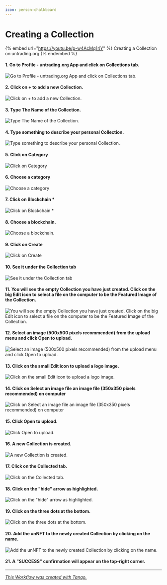 ```yaml
---
icon: person-chalkboard
---
```


# Creating a Collection

{% embed url="https://youtu.be/p-w4AcMq14Y" %}
Creating a Collection on untrading.org
{% endembed %}

#### 1. Go to Profile - untrading.org App and click on Collections tab.

![Go to Profile - untrading.org App and click on Collections tab.](https://images.tango.us/workflows/5c9e72c1-dbbc-41e3-a855-29cd41d45da6/steps/20266b12-d7f0-497e-b683-2515f9adc612/0ced288c-4d75-45ee-8317-83d055d31afc.png?fm=png\&crop=focalpoint\&fit=crop\&fp-x=0.5000\&fp-y=0.5000\&w=1200\&blend-align=bottom\&blend-mode=normal\&blend-x=800\&blend64=aHR0cHM6Ly9pbWFnZXMudGFuZ28udXMvc3RhdGljL21hZGUtd2l0aC10YW5nby13YXRlcm1hcmsucG5n)

#### 2. Click on + to add a new Collection.

![Click on + to add a new Collection.](https://images.tango.us/workflows/5c9e72c1-dbbc-41e3-a855-29cd41d45da6/steps/2dbd9724-c189-4750-8d83-ad94ee857ff9/34cbebd1-96c4-43f3-aefa-2524fc8dc7aa.png?fm=png\&crop=focalpoint\&fit=crop\&fp-x=0.5000\&fp-y=0.5000\&w=1200\&blend-align=bottom\&blend-mode=normal\&blend-x=800\&blend64=aHR0cHM6Ly9pbWFnZXMudGFuZ28udXMvc3RhdGljL21hZGUtd2l0aC10YW5nby13YXRlcm1hcmsucG5n)

#### 3. Type The Name of the Collection.

![Type The Name of the Collection.](https://images.tango.us/workflows/5c9e72c1-dbbc-41e3-a855-29cd41d45da6/steps/9ce6bf93-e666-43bf-bcd8-0009e0584fbd/bb584ae3-383b-49be-b8b2-d071cb49f7cb.png?fm=png\&crop=focalpoint\&fit=crop\&fp-x=0.3656\&fp-y=0.4480\&fp-z=2.8129\&w=1200\&blend-align=bottom\&blend-mode=normal\&blend-x=800\&blend64=aHR0cHM6Ly9pbWFnZXMudGFuZ28udXMvc3RhdGljL21hZGUtd2l0aC10YW5nby13YXRlcm1hcmsucG5n)

#### 4. Type something to describe your personal Collection.

![Type something to describe your personal Collection.](https://images.tango.us/workflows/5c9e72c1-dbbc-41e3-a855-29cd41d45da6/steps/dd8f7a93-f476-4c3b-9874-f6e070bb970e/f219643f-35ea-4d90-9ba2-ee21db184bc7.png?fm=png\&crop=focalpoint\&fit=crop\&fp-x=0.3656\&fp-y=0.6343\&fp-z=2.2472\&w=1200\&blend-align=bottom\&blend-mode=normal\&blend-x=800\&blend64=aHR0cHM6Ly9pbWFnZXMudGFuZ28udXMvc3RhdGljL21hZGUtd2l0aC10YW5nby13YXRlcm1hcmsucG5n)

#### 5. Click on Category

![Click on Category](https://images.tango.us/workflows/5c9e72c1-dbbc-41e3-a855-29cd41d45da6/steps/e4447cf9-3b3a-47b9-9873-3895a90090b2/5f9bc8ae-496a-414a-bef4-b10a73d4729c.png?fm=png\&crop=focalpoint\&fit=crop\&fp-x=0.4839\&fp-y=0.7610\&fp-z=2.0911\&w=1200\&blend-align=bottom\&blend-mode=normal\&blend-x=800\&blend64=aHR0cHM6Ly9pbWFnZXMudGFuZ28udXMvc3RhdGljL21hZGUtd2l0aC10YW5nby13YXRlcm1hcmsucG5n)

#### 6. Choose a category

![Choose a category](https://images.tango.us/workflows/5c9e72c1-dbbc-41e3-a855-29cd41d45da6/steps/aabe10f7-9fc7-4689-99f9-7a7d111dd492/ffeb76ba-4ae2-4733-8544-dd18d3653124.png?fm=png\&crop=focalpoint\&fit=crop\&fp-x=0.3771\&fp-y=0.2636\&fp-z=3.0146\&w=1200\&blend-align=bottom\&blend-mode=normal\&blend-x=800\&blend64=aHR0cHM6Ly9pbWFnZXMudGFuZ28udXMvc3RhdGljL21hZGUtd2l0aC10YW5nby13YXRlcm1hcmsucG5n)

#### 7. Click on Blockchain \*

![Click on Blockchain \*](https://images.tango.us/workflows/5c9e72c1-dbbc-41e3-a855-29cd41d45da6/steps/c967bc26-a386-4fa6-8797-4b5cd416d8ab/273f41c7-e341-42d1-b8fa-f56a6b156997.png?fm=png\&crop=focalpoint\&fit=crop\&fp-x=0.4781\&fp-y=0.6888\&fp-z=2.9503\&w=1200\&blend-align=bottom\&blend-mode=normal\&blend-x=800\&blend64=aHR0cHM6Ly9pbWFnZXMudGFuZ28udXMvc3RhdGljL21hZGUtd2l0aC10YW5nby13YXRlcm1hcmsucG5n)

#### 8. Choose a blockchain.

![Choose a blockchain.](https://images.tango.us/workflows/5c9e72c1-dbbc-41e3-a855-29cd41d45da6/steps/0b756f22-a3d2-4a7f-b9d3-431d861e6859/580a2751-414c-48f1-a390-bfd672a8ca1a.png?fm=png\&crop=focalpoint\&fit=crop\&fp-x=0.3771\&fp-y=0.7919\&fp-z=3.0968\&w=1200\&blend-align=bottom\&blend-mode=normal\&blend-x=800\&blend64=aHR0cHM6Ly9pbWFnZXMudGFuZ28udXMvc3RhdGljL21hZGUtd2l0aC10YW5nby13YXRlcm1hcmsucG5n)

#### 9. Click on Create

![Click on Create](https://images.tango.us/workflows/5c9e72c1-dbbc-41e3-a855-29cd41d45da6/steps/d103911a-fef7-4a32-a95e-e656ae8ffd47/c570e9e0-2c10-41f7-a975-2905e08fe8a1.png?fm=png\&crop=focalpoint\&fit=crop\&fp-x=0.3240\&fp-y=0.9039\&fp-z=3.4751\&w=1200\&blend-align=bottom\&blend-mode=normal\&blend-x=800\&blend64=aHR0cHM6Ly9pbWFnZXMudGFuZ28udXMvc3RhdGljL21hZGUtd2l0aC10YW5nby13YXRlcm1hcmsucG5n)

#### 10. See it under the Collection tab

![See it under the Collection tab](https://images.tango.us/workflows/5c9e72c1-dbbc-41e3-a855-29cd41d45da6/steps/5b152ff3-20a8-46dc-bd3f-ede6e7aa3fe0/05a705b9-4820-4b64-946f-01e60e2b732a.png?fm=png\&crop=focalpoint\&fit=crop\&fp-x=0.5000\&fp-y=0.5000\&w=1200\&blend-align=bottom\&blend-mode=normal\&blend-x=800\&blend64=aHR0cHM6Ly9pbWFnZXMudGFuZ28udXMvc3RhdGljL21hZGUtd2l0aC10YW5nby13YXRlcm1hcmsucG5n)

#### 11. You will see the empty Collection you have just created. Click on the big Edit icon to select a file on the computer to be the Featured Image of the Collection.

![You will see the empty Collection you have just created. Click on the big Edit icon to select a file on the computer to be the Featured Image of the Collection.](https://images.tango.us/workflows/5c9e72c1-dbbc-41e3-a855-29cd41d45da6/steps/eca0dcac-d20c-45b2-82e1-79dab0b4f807/858b6b46-593f-4d1e-9660-601ba058f677.png?fm=png\&crop=focalpoint\&fit=crop\&fp-x=0.5000\&fp-y=0.5000\&w=1200\&blend-align=bottom\&blend-mode=normal\&blend-x=800\&blend64=aHR0cHM6Ly9pbWFnZXMudGFuZ28udXMvc3RhdGljL21hZGUtd2l0aC10YW5nby13YXRlcm1hcmsucG5n)

#### 12. Select an image (500x500 pixels recommended) from the upload menu and click Open to upload.

![Select an image (500x500 pixels recommended) from the upload menu and click Open to upload.](https://images.tango.us/workflows/5c9e72c1-dbbc-41e3-a855-29cd41d45da6/steps/3ad825e2-107e-45d7-a8f1-cddca2a802df/5c2b65b2-beea-40cc-a7dc-52effb2d8151.png?fm=png\&crop=focalpoint\&fit=crop\&fp-x=0.5000\&fp-y=0.5000\&w=1200\&blend-align=bottom\&blend-mode=normal\&blend-x=800\&blend64=aHR0cHM6Ly9pbWFnZXMudGFuZ28udXMvc3RhdGljL21hZGUtd2l0aC10YW5nby13YXRlcm1hcmsucG5n)

#### 13. Click on the small Edit icon to upload a logo image.

![Click on the small Edit icon to upload a logo image.](https://images.tango.us/workflows/5c9e72c1-dbbc-41e3-a855-29cd41d45da6/steps/acedb0ed-7784-432b-a304-5d96b1276221/d9c7413e-b3ab-4a7d-92a0-43eeb3807b55.png?fm=png\&crop=focalpoint\&fit=crop\&fp-x=0.4908\&fp-y=0.4936\&fp-z=1.0412\&w=1200\&blend-align=bottom\&blend-mode=normal\&blend-x=800\&blend64=aHR0cHM6Ly9pbWFnZXMudGFuZ28udXMvc3RhdGljL21hZGUtd2l0aC10YW5nby13YXRlcm1hcmsucG5n)

#### 14. Click on Select an image file an image file (350x350 pixels recommended) on computer

![Click on Select an image file an image file (350x350 pixels recommended) on computer](https://images.tango.us/workflows/5c9e72c1-dbbc-41e3-a855-29cd41d45da6/steps/528851e3-99d1-4c9e-91cc-ccf3290b044c/fcd8edbd-5d40-4716-9a83-ee9d720a035d.png?fm=png\&crop=focalpoint\&fit=crop\&fp-x=0.4999\&fp-y=0.5346\&fp-z=1.1719\&w=1200\&blend-align=bottom\&blend-mode=normal\&blend-x=800\&blend64=aHR0cHM6Ly9pbWFnZXMudGFuZ28udXMvc3RhdGljL21hZGUtd2l0aC10YW5nby13YXRlcm1hcmsucG5n)

#### 15. Click Open to upload.

![Click Open to upload.](https://images.tango.us/workflows/5c9e72c1-dbbc-41e3-a855-29cd41d45da6/steps/59b71925-fd6e-4bf3-b4b0-ba136408cdc5/5eed2481-0775-48d7-a624-afac06f1c0ce.png?fm=png\&crop=focalpoint\&fit=crop\&fp-x=0.5000\&fp-y=0.5000\&w=1200\&blend-align=bottom\&blend-mode=normal\&blend-x=800\&blend64=aHR0cHM6Ly9pbWFnZXMudGFuZ28udXMvc3RhdGljL21hZGUtd2l0aC10YW5nby13YXRlcm1hcmsucG5n)

#### 16. A new Collection is created.

![A new Collection is created.](https://images.tango.us/workflows/5c9e72c1-dbbc-41e3-a855-29cd41d45da6/steps/a63cc290-3242-4c8f-9715-3732bdf133bc/d0d80e07-166f-44c9-a32f-f12559a78153.png?fm=png\&crop=focalpoint\&fit=crop\&fp-x=0.3997\&fp-y=0.4950\&fp-z=1.5822\&w=1200\&blend-align=bottom\&blend-mode=normal\&blend-x=800\&blend64=aHR0cHM6Ly9pbWFnZXMudGFuZ28udXMvc3RhdGljL21hZGUtd2l0aC10YW5nby13YXRlcm1hcmsucG5n)

#### 17. Click on the Collected tab.

![Click on the Collected tab.](https://images.tango.us/workflows/5c9e72c1-dbbc-41e3-a855-29cd41d45da6/steps/8a5f750e-6dc7-42f6-a37a-b5170ddd54e7/13c2ce9c-bebc-4a2f-8283-d20e3e6418e2.png?fm=png\&crop=focalpoint\&fit=crop\&fp-x=0.5000\&fp-y=0.5000\&fp-z=2.0000\&w=1200\&blend-align=bottom\&blend-mode=normal\&blend-x=800\&blend64=aHR0cHM6Ly9pbWFnZXMudGFuZ28udXMvc3RhdGljL21hZGUtd2l0aC10YW5nby13YXRlcm1hcmsucG5n)

#### 18. Click on the "hide" arrow as highlighted.

![Click on the "hide" arrow as highlighted.](https://images.tango.us/workflows/5c9e72c1-dbbc-41e3-a855-29cd41d45da6/steps/1d5a3424-ed0c-4089-9990-73bb09b9aac4/4e75099d-9e12-4fc2-b913-09cec39413c4.png?fm=png\&crop=focalpoint\&fit=crop\&fp-x=0.4981\&fp-y=0.5125\&fp-z=1.0412\&w=1200\&blend-align=bottom\&blend-mode=normal\&blend-x=800\&blend64=aHR0cHM6Ly9pbWFnZXMudGFuZ28udXMvc3RhdGljL21hZGUtd2l0aC10YW5nby13YXRlcm1hcmsucG5n)

#### 19. Click on the three dots at the bottom.

![Click on the three dots at the bottom.](https://images.tango.us/workflows/5c9e72c1-dbbc-41e3-a855-29cd41d45da6/steps/aaa28a60-6629-4070-9953-6c67965dcd64/0b3a36d1-7ec4-44eb-b4eb-bf07efd30c61.png?fm=png\&crop=focalpoint\&fit=crop\&fp-x=0.4669\&fp-y=0.7200\&fp-z=3.3973\&w=1200\&blend-align=bottom\&blend-mode=normal\&blend-x=800\&blend64=aHR0cHM6Ly9pbWFnZXMudGFuZ28udXMvc3RhdGljL21hZGUtd2l0aC10YW5nby13YXRlcm1hcmsucG5n)

#### 20. Add the unNFT to the newly created Collection by clicking on the name.

![Add the unNFT to the newly created Collection by clicking on the name.](https://images.tango.us/workflows/5c9e72c1-dbbc-41e3-a855-29cd41d45da6/steps/8aa530f8-bb49-46ab-94be-ebfcc7fcd62d/ced65276-6067-47c5-8155-78aaa38be24b.png?fm=png\&crop=focalpoint\&fit=crop\&fp-x=0.5898\&fp-y=0.6972\&fp-z=3.1630\&w=1200\&blend-align=bottom\&blend-mode=normal\&blend-x=800\&blend64=aHR0cHM6Ly9pbWFnZXMudGFuZ28udXMvc3RhdGljL21hZGUtd2l0aC10YW5nby13YXRlcm1hcmsucG5n)

#### 21. A "SUCCESS" confirmation will appear on the top-right corner.

***

[_This Workflow was created with Tango._](https://app.tango.us/app/workflow/5c9e72c1-dbbc-41e3-a855-29cd41d45da6?utm\_source=magicCopy\&utm\_medium=magicCopy\&utm\_campaign=workflow%20export%20links)
